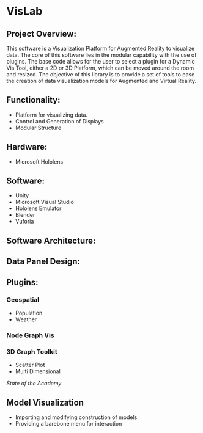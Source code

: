 # VisLab
## Project Overview:
This software is a Visualization Platform for Augmented Reality to visualize data. The core of this software lies in the modular capability with the use of plugins. The base code allows for the user to select a plugin for a Dynamic Vis Tool, either a 2D or 3D Platform, which can be moved around the room and resized. The objective of this library is to provide a set of tools to ease the creation of data visualization models for Augmented and Virtual Reality.
## Functionality:
 * Platform for visualizing data.
 * Control and Generation of Displays
 * Modular Structure
## Hardware:
 * Microsoft Hololens
## Software:
 * Unity
 * Microsoft Visual Studio
 * Hololens Emulator
 * Blender
 * Vuforia
## Software Architecture:
## Data Panel Design:
## Plugins:
### Geospatial
 * Population
 * Weather
### Node Graph Vis
### 3D Graph Toolkit
 * Scatter Plot
 * Multi Dimensional

*State of the Academy*

## Model Visualization
 * Importing and modifying construction of models
 * Providing a barebone menu for interaction
